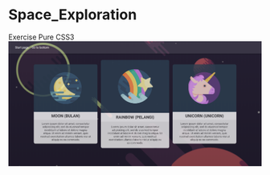 # Space_Exploration
Exercise Pure CSS3
![alt text](https://raw.githubusercontent.com/rdfariz/Space_Exploration/master/Screenshot_3.png)
